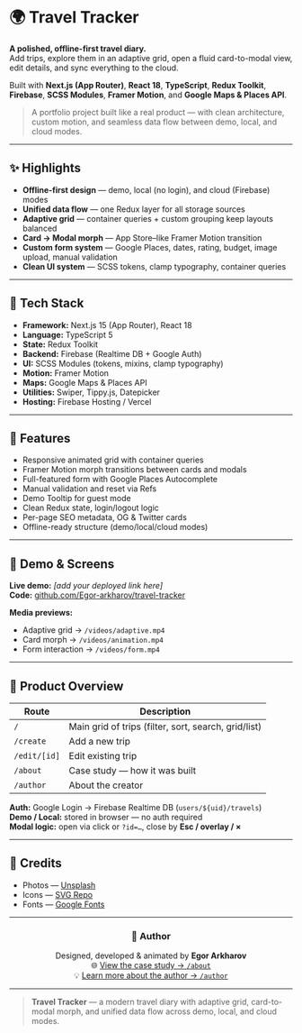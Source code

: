 # 🌍 Travel Tracker

**A polished, offline-first travel diary.**  
Add trips, explore them in an adaptive grid, open a fluid card-to-modal view, edit details, and sync everything to the cloud.

Built with **Next.js (App Router)**, **React 18**, **TypeScript**, **Redux Toolkit**, **Firebase**, **SCSS Modules**, **Framer Motion**, and **Google Maps & Places API**.

> A portfolio project built like a real product — with clean architecture, custom motion, and seamless data flow between demo, local, and cloud modes.

---

## ✨ Highlights

- **Offline-first design** — demo, local (no login), and cloud (Firebase) modes  
- **Unified data flow** — one Redux layer for all storage sources  
- **Adaptive grid** — container queries + custom grouping keep layouts balanced  
- **Card → Modal morph** — App Store–like Framer Motion transition  
- **Custom form system** — Google Places, dates, rating, budget, image upload, manual validation  
- **Clean UI system** — SCSS tokens, clamp typography, container queries

---

## 🧱 Tech Stack

- **Framework:** Next.js 15 (App Router), React 18  
- **Language:** TypeScript 5  
- **State:** Redux Toolkit  
- **Backend:** Firebase (Realtime DB + Google Auth)  
- **UI:** SCSS Modules (tokens, mixins, clamp typography)  
- **Motion:** Framer Motion  
- **Maps:** Google Maps & Places API  
- **Utilities:** Swiper, Tippy.js, Datepicker  
- **Hosting:** Firebase Hosting / Vercel

---

## 🧩 Features

- Responsive animated grid with container queries  
- Framer Motion morph transitions between cards and modals  
- Full-featured form with Google Places Autocomplete  
- Manual validation and reset via Refs  
- Demo Tooltip for guest mode  
- Clean Redux state, login/logout logic  
- Per-page SEO metadata, OG & Twitter cards  
- Offline-ready structure (demo/local/cloud modes)  

---

## 📸 Demo & Screens

**Live demo:** _[add your deployed link here]_  
**Code:** [github.com/Egor-arkharov/travel-tracker](https://github.com/Egor-arkharov/travel-tracker)

**Media previews:**
- Adaptive grid → `/videos/adaptive.mp4`  
- Card morph → `/videos/animation.mp4`  
- Form interaction → `/videos/form.mp4`  

---

## 🚀 Product Overview

| Route | Description |
|-------|--------------|
| `/` | Main grid of trips (filter, sort, search, grid/list) |
| `/create` | Add a new trip |
| `/edit/[id]` | Edit existing trip |
| `/about` | Case study — how it was built |
| `/author` | About the creator |

**Auth:** Google Login → Firebase Realtime DB (`users/${uid}/travels`)  
**Demo / Local:** stored in browser — no auth required  
**Modal logic:** open via click or `?id=…`, close by **Esc / overlay / ×**

---

## 🙌 Credits

- Photos — [Unsplash](https://unsplash.com)  
- Icons — [SVG Repo](https://www.svgrepo.com)  
- Fonts — [Google Fonts](https://fonts.google.com)

---

<div align="center">

### 👤 Author

Designed, developed & animated by **Egor Arkharov**  
🌐 [View the case study → `/about`](https://travel-tracker-demo.vercel.app/about)  
💡 [Learn more about the author → `/author`](https://travel-tracker-demo.vercel.app/author)

</div>

---

> **Travel Tracker** — a modern travel diary with adaptive grid, card-to-modal morph, and unified data flow across demo, local, and cloud modes.
